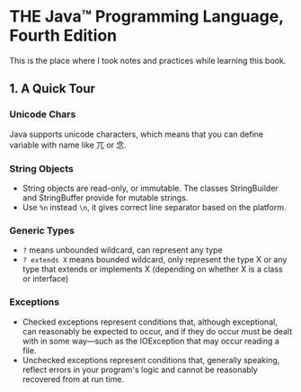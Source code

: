 #   THE Java™ Programming Language, Fourth Edition
This is the place where I took notes and practices while learning this book.

##  1. A Quick Tour

### Unicode Chars
Java supports unicode characters, which means that you can define variable with name like 兀 or 念.

### String Objects
* String objects are read-only, or immutable. The classes StringBuilder and StringBuffer provide for mutable strings.
* Use `%n` instead `\n`, it gives correct line separator based on the platform.

### Generic Types
* `?` means unbounded wildcard, can represent any type
* `? extends X` means bounded wildcard, only represent the type X or any type that extends or implements X (depending on whether X is a class or interface)

### Exceptions
* Checked exceptions represent conditions that, although exceptional, can reasonably be expected to occur, and if they do occur must be dealt with in some way—such as the IOException that may occur reading a file.
* Unchecked exceptions represent conditions that, generally speaking, reflect errors in your program's logic and cannot be reasonably recovered from at run time.